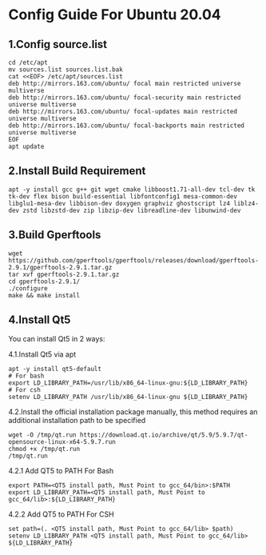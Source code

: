 # Config Guide For Ubuntu 20.04 

## 1.Config source.list 

```
cd /etc/apt
mv sources.list sources.list.bak
cat <<EOF> /etc/apt/sources.list
deb http://mirrors.163.com/ubuntu/ focal main restricted universe multiverse
deb http://mirrors.163.com/ubuntu/ focal-security main restricted universe multiverse
deb http://mirrors.163.com/ubuntu/ focal-updates main restricted universe multiverse
deb http://mirrors.163.com/ubuntu/ focal-backports main restricted universe multiverse
EOF
apt update 
```

## 2.Install Build Requirement

```
apt -y install gcc g++ git wget cmake libboost1.71-all-dev tcl-dev tk tk-dev flex bison build-essential libfontconfig1 mesa-common-dev libglu1-mesa-dev libbison-dev doxygen graphviz ghostscript lz4 liblz4-dev zstd libzstd-dev zip libzip-dev libreadline-dev libunwind-dev 
```

## 3.Build Gperftools

```
wget https://github.com/gperftools/gperftools/releases/download/gperftools-2.9.1/gperftools-2.9.1.tar.gz
tar xvf gperftools-2.9.1.tar.gz
cd gperftools-2.9.1/
./configure
make && make install
```

## 4.Install Qt5

You can install Qt5 in 2 ways:

4.1.Install Qt5 via apt

```
apt -y install qt5-default 
# For bash
export LD_LIBRARY_PATH=/usr/lib/x86_64-linux-gnu:${LD_LIBRARY_PATH}
# For csh
setenv LD_LIBRARY_PATH /usr/lib/x86_64-linux-gnu ${LD_LIBRARY_PATH}
```

4.2.Install the official installation package manually, this method requires an additional installation path to be specified

```
wget -O /tmp/qt.run https://download.qt.io/archive/qt/5.9/5.9.7/qt-opensource-linux-x64-5.9.7.run
chmod +x /tmp/qt.run
/tmp/qt.run
```

4.2.1 Add QT5 to PATH For Bash

```
export PATH=<QT5 install path, Must Point to gcc_64/bin>:$PATH
export LD_LIBRARY_PATH=<QT5 install path, Must Point to gcc_64/lib>:${LD_LIBRARY_PATH}
```

4.2.2  Add QT5 to PATH For CSH

```
set path=(. <QT5 install path, Must Point to gcc_64/lib> $path)
setenv LD_LIBRARY_PATH <QT5 install path, Must Point to gcc_64/lib> ${LD_LIBRARY_PATH}
```
